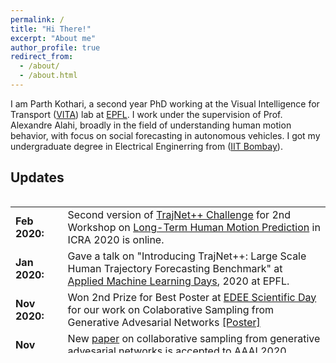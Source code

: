 ```yaml
---
permalink: /
title: "Hi There!"
excerpt: "About me"
author_profile: true
redirect_from: 
  - /about/
  - /about.html
---
```


I am Parth Kothari, a second year PhD working at the Visual Intelligence for Transport ([VITA](https://www.epfl.ch/labs/vita/)) lab at [EPFL](https://www.epfl.ch/en/). I work under the supervision of Prof. Alexandre Alahi, broadly in the field of understanding human motion behavior, with focus on social forecasting in autonomous vehicles. I got my undergraduate degree in Electrical Enginerring from ([IIT Bombay](http://www.iitb.ac.in)).

Updates
-------

<div style="height:250px;overflow:auto;">
<table>
<col width="100px" />
<col width="650px" />
<tr><td><b>Feb 2020:</b></td><td> Second version of <a href="https://www.aicrowd.com/challenges/trajnet-a-trajectory-forecasting-challenge">TrajNet++ Challenge</a> for 2nd Workshop on <a href="https://motionpredictionicra2020.github.io"> Long-Term Human Motion Prediction</a> in ICRA 2020 is online.</td></tr>
<tr><td><b>Jan 2020:</b></td><td> Gave a talk on "Introducing TrajNet++: Large Scale Human Trajectory Forecasting Benchmark" at <a href="https://appliedmldays.org"> Applied Machine Learning Days</a>, 2020 at EPFL.</td></tr>
<tr><td><b>Nov 2020:</b></td><td> Won 2nd Prize for Best Poster at <a href="https://www.epfl.ch/education/phd/programs/edee-electrical-engineering/">EDEE Scientific Day</a> for our work on Colaborative Sampling from Generative Advesarial Networks <a href="">[Poster]</a>
<tr><td><b>Nov 2020:</b></td><td> New <a href="https://arxiv.org/pdf/1902.00813.pdf">paper</a> on collaborative sampling from generative advesarial networks is accepted to <a href="https://aaai.org/Conferences/AAAI-20/"> AAAI 2020.</a> <a href="https://github.com/vita-epfl/collaborative-gan-sampling">[Code]</a>  
<tr><td><b>Nov 2020:</b></td><td> Cleared my candidacy exam.</a>  
<tr><td><b>Oct 2019:</b></td><td> First version of <a href="https://www.aicrowd.com/challenges/trajnet-a-trajectory-forecasting-challenge">TrajNet++</a> for the Challenge Track of <a href="https://appliedmldays.org">Applied Machine Learning Days 2020</a> is online.
<tr><td><b>Sep 2019:</b></td><td> Presented my paper on performance of <a href="https://transp-or.epfl.ch/heart/2019/abstracts/hEART_2019_paper_148.pdf">Adversarial Loss in Human Trajectory Prediciton</a> at <a href="http://heart2019.bme.hu">hEART 2019</a>. </td></tr>
<tr><td><b>June 2019:</b></td><td> Our lab organized <a href="https://www.facebook.com/watch/?v=859118111133490">Human-Robot Tandem Race</a> as part of the <a href="https://edu.epfl.ch/coursebook/fr/deep-learning-for-autonomous-vehicles-CIVIL-459">Deep Learning for Autonomous Vehicles</a> course. 
<tr><td><b>April 2019:</b></td><td> New <a href="https://transp-or.epfl.ch/heart/2019/abstracts/hEART_2019_paper_148.pdf">paper</a> on Adversarial loss in human trajectory prediction sampling accepted to <a href="http://heart2019.bme.hu">hEART 2019</a>
<tr><td><b>Aug 2018:</b></td><td> Started my PhD in Electrical Engineering at EPFL</td></tr>
<tr><td><b>Aug 2018:</b></td><td> Graduated from IIT Bombay, with Institure Rank 7</td></tr>
</table></div>
